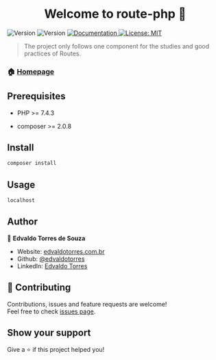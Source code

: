 <h1 align="center">Welcome to route-php 👋</h1>
<p>
  <img alt="Version" src="https://img.shields.io/badge/php-7.4.3-blue.svg?cacheSeconds=2592000" />
  <img alt="Version" src="https://img.shields.io/badge/composer-2.0.8-blue.svg?cacheSeconds=2592000" />
  <a href="https://github.com/edvaldotorres/route-php#readme" target="_blank">
    <img alt="Documentation" src="https://img.shields.io/badge/documentation-yes-brightgreen.svg" />
  </a>
  <a href="#" target="_blank">
    <img alt="License: MIT" src="https://img.shields.io/badge/License-MIT-yellow.svg" />
  </a>
</p>

> The project only follows one component for the studies and good practices of Routes.

### 🏠 [Homepage](https://github.com/edvaldotorres/route-php#readme)

## Prerequisites

* PHP >= 7.4.3

* composer >= 2.0.8

## Install

```sh
composer install
```

## Usage

```sh
localhost
```

## Author

👤 **Edvaldo Torres de Souza**

* Website: [edvaldotorres.com.br](https://edvaldotorres.com.br/)
* Github: [@edvaldotorres](https://github.com/edvaldotorres)
* LinkedIn: [Edvaldo Torres](https://www.linkedin.com/in/edvaldo-torres-189894150/)

## 🤝 Contributing

Contributions, issues and feature requests are welcome!<br />Feel free to check [issues page](https://github.com/edvaldotorres/route-php/issues). 

## Show your support

Give a ⭐️ if this project helped you!